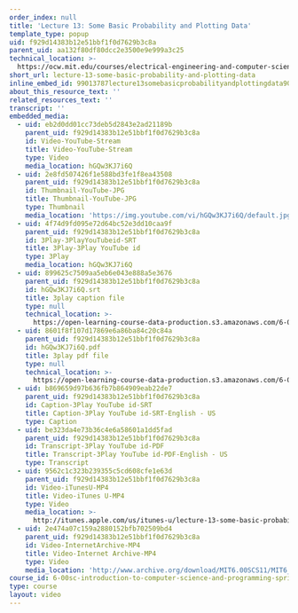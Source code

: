 ```yaml
---
order_index: null
title: 'Lecture 13: Some Basic Probability and Plotting Data'
template_type: popup
uid: f929d14383b12e51bbf1f0d7629b3c8a
parent_uid: aa132f80df80dcc2e3500e9e999a3c25
technical_location: >-
  https://ocw.mit.edu/courses/electrical-engineering-and-computer-science/6-00sc-introduction-to-computer-science-and-programming-spring-2011/resource-index/lecture-13-some-basic-probability-and-plotting-data
short_url: lecture-13-some-basic-probability-and-plotting-data
inline_embed_id: 99013787lecture13somebasicprobabilityandplottingdata90995320
about_this_resource_text: ''
related_resources_text: ''
transcript: ''
embedded_media:
  - uid: eb2d0dd01cc73deb5d2843e2ad21189b
    parent_uid: f929d14383b12e51bbf1f0d7629b3c8a
    id: Video-YouTube-Stream
    title: Video-YouTube-Stream
    type: Video
    media_location: hGQw3KJ7i6Q
  - uid: 2e8fd507426f1e588bd3fe1f8ea43508
    parent_uid: f929d14383b12e51bbf1f0d7629b3c8a
    id: Thumbnail-YouTube-JPG
    title: Thumbnail-YouTube-JPG
    type: Thumbnail
    media_location: 'https://img.youtube.com/vi/hGQw3KJ7i6Q/default.jpg'
  - uid: 4f74d9fd095e72d64bc52e3dd10caa9f
    parent_uid: f929d14383b12e51bbf1f0d7629b3c8a
    id: 3Play-3PlayYouTubeid-SRT
    title: 3Play-3Play YouTube id
    type: 3Play
    media_location: hGQw3KJ7i6Q
  - uid: 899625c7509aa5eb6e043e888a5e3676
    parent_uid: f929d14383b12e51bbf1f0d7629b3c8a
    id: hGQw3KJ7i6Q.srt
    title: 3play caption file
    type: null
    technical_location: >-
      https://open-learning-course-data-production.s3.amazonaws.com/6-00sc-introduction-to-computer-science-and-programming-spring-2011/9b5366208e2430d67c525917a01a73cf_hGQw3KJ7i6Q.srt
  - uid: 8601f8f107d17869e6a86ba84c20c84a
    parent_uid: f929d14383b12e51bbf1f0d7629b3c8a
    id: hGQw3KJ7i6Q.pdf
    title: 3play pdf file
    type: null
    technical_location: >-
      https://open-learning-course-data-production.s3.amazonaws.com/6-00sc-introduction-to-computer-science-and-programming-spring-2011/d7c8567ff6e8e64292047c4c8af545ae_hGQw3KJ7i6Q.pdf
  - uid: b869659d97b636fb7b864909eab22de7
    parent_uid: f929d14383b12e51bbf1f0d7629b3c8a
    id: Caption-3Play YouTube id-SRT
    title: Caption-3Play YouTube id-SRT-English - US
    type: Caption
  - uid: be323da4e73b36c4e6a58601a1dd5fad
    parent_uid: f929d14383b12e51bbf1f0d7629b3c8a
    id: Transcript-3Play YouTube id-PDF
    title: Transcript-3Play YouTube id-PDF-English - US
    type: Transcript
  - uid: 9562c1c323b239355c5cd608cfe1e63d
    parent_uid: f929d14383b12e51bbf1f0d7629b3c8a
    id: Video-iTunesU-MP4
    title: Video-iTunes U-MP4
    type: Video
    media_location: >-
      http://itunes.apple.com/us/itunes-u/lecture-13-some-basic-probability/id499270153?i=110101042
  - uid: 2e474a07c159a2880152bfb702509bd4
    parent_uid: f929d14383b12e51bbf1f0d7629b3c8a
    id: Video-InternetArchive-MP4
    title: Video-Internet Archive-MP4
    type: Video
    media_location: 'http://www.archive.org/download/MIT6.00SCS11/MIT6_00SCS11_lec13_300k.mp4'
course_id: 6-00sc-introduction-to-computer-science-and-programming-spring-2011
type: course
layout: video
---
```

